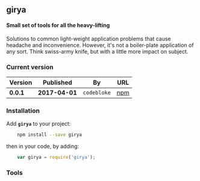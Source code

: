 girya
---

#### Small set of tools for all the heavy-lifting 

Solutions to common light-weight application problems 
that cause headache and inconvenience. However, it's not 
a boiler-plate application of any sort. Think swiss-army knife, but with a little more impact on subject.

### Current version

Version|Published|By|URL
--- | --- | --- | ---
**0.0.1** | **2017-04-01** | `codebloke` | [npm](https://www.npmjs.com/package/valdi)

### Installation

Add **`girya`** to your project:

```bash
    npm install --save girya
```
then in your code, by adding:
```javascript
    var girya = require('girya');
```

### Tools
